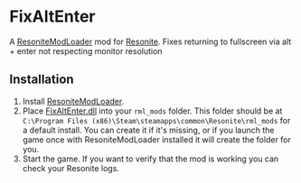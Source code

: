 ﻿# FixAltEnter

A [ResoniteModLoader](https://github.com/resonite-modding-group/ResoniteModLoader/) mod for [Resonite](https://resonite.com/). Fixes returning to fullscreen via alt + enter not respecting monitor resolution

## Installation
1. Install [ResoniteModLoader](https://github.com/resonite-modding-group/ResoniteModLoader/).
1. Place [FixAltEnter.dll](https://github.com/badhaloninja/FixAltEnter/releases/latest/download/FixAltEnter.dll) into your `rml_mods` folder. This folder should be at `C:\Program Files (x86)\Steam\steamapps\common\Resonite\rml_mods` for a default install. You can create it if it's missing, or if you launch the game once with ResoniteModLoader installed it will create the folder for you.
1. Start the game. If you want to verify that the mod is working you can check your Resonite logs.